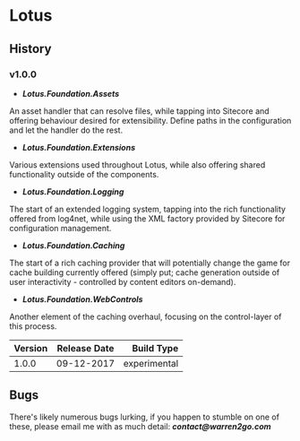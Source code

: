 # Lotus

## History
### v1.0.0
- **_Lotus.Foundation.Assets_**

An asset handler that can resolve files, while tapping into Sitecore and offering behaviour desired for extensibility. Define paths in the configuration and let the handler do the rest.

- **_Lotus.Foundation.Extensions_**

Various extensions used throughout Lotus, while also offering shared functionality outside of the components.

- **_Lotus.Foundation.Logging_**

The start of an extended logging system, tapping into the rich functionality offered from log4net, while using the XML factory provided by Sitecore for configuration management.

- **_Lotus.Foundation.Caching_**

The start of a rich caching provider that will potentially change the game for cache building currently offered (simply put; cache generation outside of user interactivity - controlled by content editors on-demand).

- **_Lotus.Foundation.WebControls_**

Another element of the caching overhaul, focusing on the control-layer of this process.

| Version  | Release Date | Build Type   |
| -------- |:------------:| ------------:|
| 1.0.0    | 09-12-2017   | experimental |

## Bugs
There's likely numerous bugs lurking, if you happen to stumble on one of these, please email me with as much detail: **_contact@warren2go.com_**
